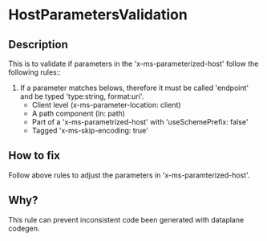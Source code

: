 # HostParametersValidation

## Description

This is to validate if parameters in the 'x-ms-parameterized-host' follow the following rules::

1. If a parameter matches belows, therefore it must be called 'endpoint' and be typed 'type:string, format:uri'.
   - Client level (x-ms-parameter-location: client)
   - A path component (in: path)
   - Part of a 'x-ms-parametrized-host' with 'useSchemePrefix: false'
   - Tagged 'x-ms-skip-encoding: true'

## How to fix

Follow above rules to adjust the parameters in 'x-ms-paramterized-host'.

## Why?

This rule can prevent inconsistent code been generated with dataplane codegen.
